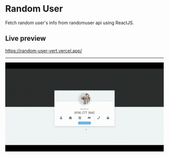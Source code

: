 # Random User

Fetch random user's info from randomuser api using ReactJS.

## Live preview

https://random-user-vert.vercel.app/

---

![randomuser](public/Random%20Person.gif)
